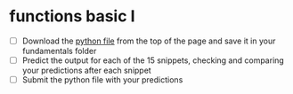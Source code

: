 # functions basic I

- [ ] Download the [python file](1623166893__functions_basic_i.zip) from the top of the page and save it in your fundamentals folder
- [ ] Predict the output for each of the 15 snippets, checking and comparing your predictions after each snippet
- [ ] Submit the python file with your predictions